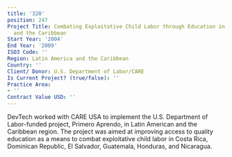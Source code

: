 ```yaml
---
title: '320'
position: 247
Project Title: Combating Exploitative Child Labor through Education in Latin America
  and the Caribbean
Start Year: '2004'
End Year: '2009'
ISO3 Code: ''
Region: Latin America and the Caribbean
Country: ''
Client/ Donor: U.S. Department of Labor/CARE
Is Current Project? (true/false): ''
Practice Area:
- ''
Contract Value USD: ''
---
```


DevTech worked with CARE USA to implement the U.S. Department of Labor-funded project, Primero Aprendo, in Latin American and the Caribbean region. The project was aimed at improving access to quality education as a means to combat exploitative child labor in Costa Rica, Dominican Republic, El Salvador, Guatemala, Honduras, and Nicaragua.